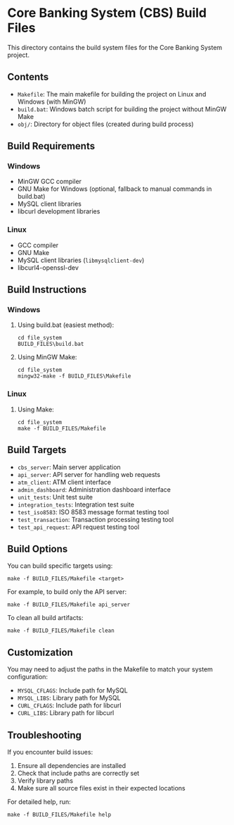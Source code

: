 # Core Banking System (CBS) Build Files

This directory contains the build system files for the Core Banking System project.

## Contents

- `Makefile`: The main makefile for building the project on Linux and Windows (with MinGW)
- `build.bat`: Windows batch script for building the project without MinGW Make
- `obj/`: Directory for object files (created during build process)

## Build Requirements

### Windows
- MinGW GCC compiler
- GNU Make for Windows (optional, fallback to manual commands in build.bat)
- MySQL client libraries
- libcurl development libraries

### Linux
- GCC compiler
- GNU Make
- MySQL client libraries (`libmysqlclient-dev`)
- libcurl4-openssl-dev

## Build Instructions

### Windows

1. Using build.bat (easiest method):
   ```
   cd file_system
   BUILD_FILES\build.bat
   ```

2. Using MinGW Make:
   ```
   cd file_system
   mingw32-make -f BUILD_FILES\Makefile
   ```

### Linux

1. Using Make:
   ```
   cd file_system
   make -f BUILD_FILES/Makefile
   ```

## Build Targets

- `cbs_server`: Main server application
- `api_server`: API server for handling web requests
- `atm_client`: ATM client interface
- `admin_dashboard`: Administration dashboard interface
- `unit_tests`: Unit test suite
- `integration_tests`: Integration test suite
- `test_iso8583`: ISO 8583 message format testing tool
- `test_transaction`: Transaction processing testing tool
- `test_api_request`: API request testing tool

## Build Options

You can build specific targets using:

```
make -f BUILD_FILES/Makefile <target>
```

For example, to build only the API server:

```
make -f BUILD_FILES/Makefile api_server
```

To clean all build artifacts:

```
make -f BUILD_FILES/Makefile clean
```

## Customization

You may need to adjust the paths in the Makefile to match your system configuration:

- `MYSQL_CFLAGS`: Include path for MySQL
- `MYSQL_LIBS`: Library path for MySQL
- `CURL_CFLAGS`: Include path for libcurl
- `CURL_LIBS`: Library path for libcurl

## Troubleshooting

If you encounter build issues:

1. Ensure all dependencies are installed
2. Check that include paths are correctly set
3. Verify library paths
4. Make sure all source files exist in their expected locations

For detailed help, run:

```
make -f BUILD_FILES/Makefile help
```
